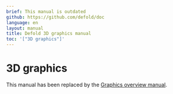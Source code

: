 ```yaml
---
brief: This manual is outdated
github: https://github.com/defold/doc
language: en
layout: manual
title: Defold 3D graphics manual
toc: '["3D graphics"]'
---
```


# 3D graphics

This manual has been replaced by the [Graphics overview manual](/manuals/graphics).